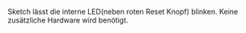 Sketch lässt die interne LED(neben roten Reset Knopf) blinken. Keine zusätzliche Hardware wird benötigt.
